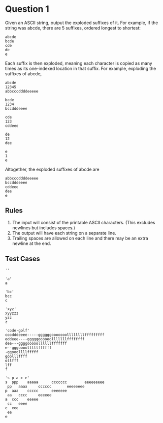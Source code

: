 # Question 1

Given an ASCII string, output the exploded suffixes of it. For example, if the string was abcde, there are 5 suffixes, ordered longest to shortest:

    abcde
    bcde
    cde
    de
    e

Each suffix is then exploded, meaning each character is copied as many times as its one-indexed location in that suffix. For example, exploding the suffixes of abcde,

    abcde
    12345
    abbcccddddeeeee
    
    bcde
    1234
    bccdddeeee
    
    cde
    123
    cddeee
    
    de
    12
    dee
    
    e
    1
    e

Altogether, the exploded suffixes of abcde are

    abbcccddddeeeee
    bccdddeeee
    cddeee
    dee
    e

## Rules

1. The input will consist of the printable ASCII characters. (This excludes newlines but includes spaces.)
2. The output will have each string on a separate line.
3. Trailing spaces are allowed on each line and there may be an extra newline at the end.

## Test Cases

    ''
    
    'a'
    a
    
    'bc'
    bcc
    c
    
    'xyz'
    xyyzzz
    yzz
    z
    
    'code-golf'
    coodddeeee-----ggggggooooooollllllllfffffffff
    oddeee----gggggoooooolllllllffffffff
    dee---ggggooooollllllfffffff
    e--gggoooolllllffffff
    -ggooollllfffff
    goolllffff
    ollfff
    lff
    f
    
    's p a c e'
    s  ppp    aaaaa      ccccccc        eeeeeeeee
     pp   aaaa     cccccc       eeeeeeee
    p  aaa    ccccc      eeeeeee
     aa   cccc     eeeeee
    a  ccc    eeeee
     cc   eeee
    c  eee
     ee
    e
